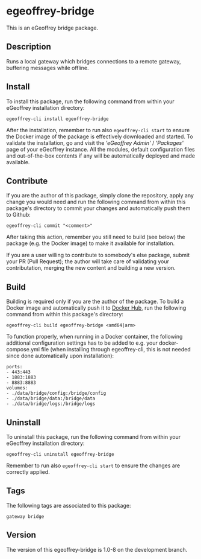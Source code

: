 # egeoffrey-bridge

This is an eGeoffrey bridge package.

## Description

Runs a local gateway which bridges connections to a remote gateway, buffering messages while offline.

## Install

To install this package, run the following command from within your eGeoffrey installation directory:
```
egeoffrey-cli install egeoffrey-bridge
```
After the installation, remember to run also `egeoffrey-cli start` to ensure the Docker image of the package is effectively downloaded and started.
To validate the installation, go and visit the *'eGeoffrey Admin'* / *'Packages'* page of your eGeoffrey instance. All the modules, default configuration files and out-of-the-box contents if any will be automatically deployed and made available.
## Contribute

If you are the author of this package, simply clone the repository, apply any change you would need and run the following command from within this package's directory to commit your changes and automatically push them to Github:
```
egeoffrey-cli commit "<comment>"
```
After taking this action, remember you still need to build (see below) the package (e.g. the Docker image) to make it available for installation.

If you are a user willing to contribute to somebody's else package, submit your PR (Pull Request); the author will take care of validating your contributation, merging the new content and building a new version.

## Build

Building is required only if you are the author of the package. To build a Docker image and automatically push it to [Docker Hub](https://hub.docker.com/r/egeoffrey/egeoffrey-bridge), run the following command from within this package's directory:
```
egeoffrey-cli build egeoffrey-bridge <amd64|arm>
```
To function properly, when running in a Docker container, the following additional configuration settings has to be added to e.g. your docker-compose.yml file (when installing through egeoffrey-cli, this is not needed since done automatically upon installation):
```
ports:
- 443:443
- 1883:1883
- 8883:8883
volumes:
- ./data/bridge/config:/bridge/config
- ./data/bridge/data:/bridge/data
- ./data/bridge/logs:/bridge/logs
```

## Uninstall

To uninstall this package, run the following command from within your eGeoffrey installation directory:
```
egeoffrey-cli uninstall egeoffrey-bridge
```
Remember to run also `egeoffrey-cli start` to ensure the changes are correctly applied.
## Tags

The following tags are associated to this package:
```
gateway bridge
```

## Version

The version of this egeoffrey-bridge is 1.0-8 on the development branch.

